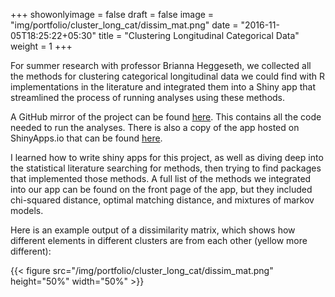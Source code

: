 +++
showonlyimage = false
draft = false
image = "img/portfolio/cluster_long_cat/dissim_mat.png"
date = "2016-11-05T18:25:22+05:30"
title = "Clustering Longitudinal Categorical Data"
weight = 1
+++

For summer research with professor Brianna Heggeseth, we collected all the methods for clustering categorical longitudinal data we could find with R implementations in the literature and integrated them into a Shiny app that streamlined the process of running analyses using these methods.  

<!--more-->

A GitHub mirror of the project can be found [here](https://github.com/heggesethlab/ClusterLongCat-mirror). This contains all the code needed to run the analyses. There is also a copy of the app hosted on ShinyApps.io that can be found [here](https://heggesethlab.shinyapps.io/ShinyApp/).

I learned how to write shiny apps for this project, as well as diving deep into the statistical literature searching for methods, then trying to find packages that implemented those methods. A full list of the methods we integrated into our app can be found on the front page of the app, but they included chi-squared distance, optimal matching distance, and mixtures of markov models.

Here is an example output of a dissimilarity matrix, which shows how different elements in different clusters are from each other (yellow more different):

{{< figure src="/img/portfolio/cluster_long_cat/dissim_mat.png" height="50%" width="50%" >}}
